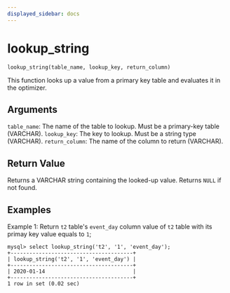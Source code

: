 ```yaml
---
displayed_sidebar: docs
---
```


# lookup_string

`lookup_string(table_name, lookup_key, return_column)`

This function looks up a value from a primary key table and evaluates it in the optimizer.

## Arguments

`table_name`: The name of the table to lookup. Must be a primary-key table (VARCHAR).
`lookup_key`: The key to lookup. Must be a string type (VARCHAR).
`return_column`: The name of the column to return (VARCHAR).

## Return Value

Returns a VARCHAR string containing the looked-up value. Returns `NULL` if not found.

## Examples

Example 1: Return `t2` table's `event_day` column value of `t2` table with its primay key value equals to `1`;
```
mysql> select lookup_string('t2', '1', 'event_day');
+---------------------------------------+
| lookup_string('t2', '1', 'event_day') |
+---------------------------------------+
| 2020-01-14                            |
+---------------------------------------+
1 row in set (0.02 sec)

```
